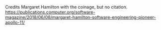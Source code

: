 
Credits Margaret Hamilton with the coinage, but no citation.
https://publications.computer.org/software-magazine/2018/06/08/margaret-hamilton-software-engineering-pioneer-apollo-11/
